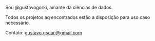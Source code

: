  Sou @gustavogorki, amante da ciências de dados.
 
 Todos os projetos aq encontrados estão a disposição para uso caso necessário.
 
 Contato: gustavo.gscan@gmail.com
